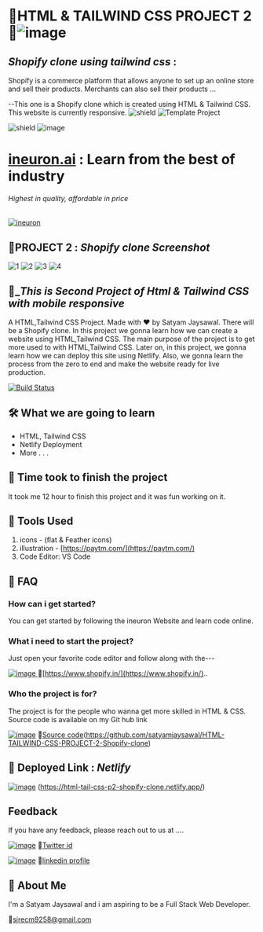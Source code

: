 

# 🚀HTML & TAILWIND CSS PROJECT 2🚀![image](https://user-images.githubusercontent.com/108862706/185857850-f2534c65-fdcc-4f5b-92a4-080229e5eaff.png)


## _Shopify clone using tailwind css_ :
Shopify is a commerce platform that allows anyone to set up an online store and sell their products. Merchants can also sell their products ...

--This one is a Shopify clone which is created using HTML & Tailwind CSS. This website is currently responsive.
![shield](https://img.shields.io/badge/Project-Landing%20page-red)  ![Template Project](https://img.shields.io/badge/Technologies%20-HTML%2FTailwindCSS-brightgreen) 


 ![shield](https://img.shields.io/badge/HTML5-E34F26?style=for-the-badge&logo=html5&logoColor=white)      ![image](https://user-images.githubusercontent.com/108862706/184974666-250f6d16-200e-44c5-96cd-6e90a53b9f9c.png)

# [ineuron.ai](https://ineuron.ai/)  : Learn from the best of industry

###### _Highest in quality, affordable in price_

[![ineuron](https://user-images.githubusercontent.com/108862706/184478502-02f2c131-c006-43e0-a88c-a25c1376739a.png)](https://ineuron.ai/)

## 🔗PROJECT 2 : _Shopify clone Screenshot_
![1](https://user-images.githubusercontent.com/43082361/184872402-0ca146f6-2a0f-4c3b-90c1-3c7165982cc8.png)
![2](https://user-images.githubusercontent.com/43082361/184872438-e970a6ce-1be1-4ffa-8607-6398447d1502.png)
![3](https://user-images.githubusercontent.com/43082361/184872487-fbd75c0a-dabd-4f12-8d85-d3374adb0ce3.png)
![4](https://user-images.githubusercontent.com/43082361/184872517-2ac3bf56-87dc-4d9c-8bc9-539d8b2b5761.png)


## 🔗__This is Second Project of Html & Tailwind CSS with mobile responsive_

A HTML,Tailwind CSS Project. Made with ♥ by Satyam Jaysawal. There will be a Shopify clone. In this project we gonna learn how we can create a website using  HTML,Tailwind CSS. The main purpose of the project is to get more used to with HTML,Tailwind CSS. Later on, in this project, we gonna learn how we can deploy this site using Netlify. Also, we gonna learn the process from the zero to end and make the website ready for live production.

[![Build Status](https://travis-ci.org/joemccann/dillinger.svg?branch=master)]()

## 🛠 What we are going to learn

- HTML, Tailwind CSS
- Netlify Deployment
- More . . .

## 🔗 Time took to finish the project

It took me 12 hour to finish this project and it was fun working on it.

## 🔗 Tools Used

1. icons - (flat & Feather icons)
2. illustration - [https://paytm.com/](https://paytm.com/)
3. Code Editor: VS Code

## 🔗 FAQ

### How can i get started?

You can get started by following the ineuron Website and learn code online.

### What i need to start the project?

Just open your favorite code editor and follow along with the---

[![image](https://user-images.githubusercontent.com/108862706/185857850-f2534c65-fdcc-4f5b-92a4-080229e5eaff.png)
](https://www.shopify.in/)
🔗[https://www.shopify.in/](https://www.shopify.in/)..

### Who the project is for?

The project is for the people who wanna get more skilled in HTML & CSS.
Source code is available on my Git hub link

[![image](https://user-images.githubusercontent.com/108862706/184493986-7bdd92e4-e060-4736-9365-f5e25448090c.png)](https://github.com/satyamjaysawal/HTML-TAILWIND-CSS-PROJECT-2-Shopify-clone)
🔗[Source code](https://github.com/satyamjaysawal)(https://github.com/satyamjaysawal/HTML-TAILWIND-CSS-PROJECT-2-Shopify-clone)

## 🚀 Deployed Link : _Netlify_

[![image](https://user-images.githubusercontent.com/108862706/184974666-250f6d16-200e-44c5-96cd-6e90a53b9f9c.png)](https://html-tail-css-p2-shopify-clone.netlify.app/)
(https://html-tail-css-p2-shopify-clone.netlify.app/)

## Feedback

If you have any feedback, please reach out to us at ....

[![image](https://user-images.githubusercontent.com/108862706/184496334-c8721697-0e31-437d-892e-088746ef47fe.png)](https://twitter.com/s_jaysawal?t=zbTR9vw_U8lRNNDXL1rW4A&s=08)
🔘[Twitter id ](https://twitter.com/s_jaysawal?t=zbTR9vw_U8lRNNDXL1rW4A&s=08)

[![image](https://user-images.githubusercontent.com/108862706/184945711-9a46a212-402b-4d05-aaf7-cf4706946850.png)](https://www.linkedin.com/in/satyam-jaysawal-9b58b7238)
🔘[linkedin profile](https://www.linkedin.com/in/satyam-jaysawal-9b58b7238)

## 🚀 About Me

I'm a Satyam Jaysawal and i am aspiring to be a Full Stack Web Developer.

📧[sjrecm9258@gmail.com](sjrecm9258@gmail.com)
